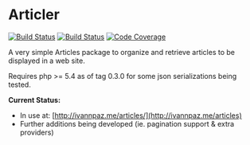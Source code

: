 Articler
========

[![Build Status](https://travis-ci.org/ivannpaz/Articler.png?branch=master)](https://travis-ci.org/ivannpaz/Articler)
[![Build Status](https://drone.io/github.com/ivannpaz/Articler/status.png)](https://drone.io/github.com/ivannpaz/Articler/latest)
[![Code Coverage](https://scrutinizer-ci.com/g/ivannpaz/Articler/badges/coverage.png?s=a937dca052cbf8c2f67dd862442e911a2ab132f7)](https://scrutinizer-ci.com/g/ivannpaz/Articler/)

A very simple Articles package to organize and retrieve articles to be displayed
in a web site.

Requires php >= 5.4 as of tag 0.3.0 for some json serializations being tested.

**Current Status:**

- In use at: [http://ivannpaz.me/articles/](http://ivannpaz.me/articles)
- Further additions being developed (ie. pagination support & extra providers)


